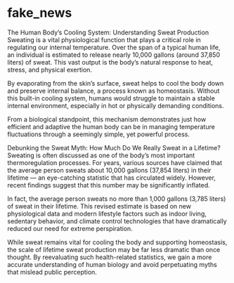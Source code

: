 
# fake_news

The Human Body’s Cooling System: Understanding Sweat Production
Sweating is a vital physiological function that plays a critical role in regulating our internal temperature. Over the span of a typical human life, an individual is estimated to release nearly 10,000 gallons (around 37,850 liters) of sweat. This vast output is the body’s natural response to heat, stress, and physical exertion.

By evaporating from the skin’s surface, sweat helps to cool the body down and preserve internal balance, a process known as homeostasis. Without this built-in cooling system, humans would struggle to maintain a stable internal environment, especially in hot or physically demanding conditions.

From a biological standpoint, this mechanism demonstrates just how efficient and adaptive the human body can be in managing temperature fluctuations through a seemingly simple, yet powerful process.


Debunking the Sweat Myth: How Much Do We Really Sweat in a Lifetime?
Sweating is often discussed as one of the body’s most important thermoregulation processes. For years, various sources have claimed that the average person sweats about 10,000 gallons (37,854 liters) in their lifetime — an eye-catching statistic that has circulated widely. However, recent findings suggest that this number may be significantly inflated.

In fact, the average person sweats no more than 1,000 gallons (3,785 liters) of sweat in their lifetime. This revised estimate is based on new physiological data and modern lifestyle factors such as indoor living, sedentary behavior, and climate control technologies that have dramatically reduced our need for extreme perspiration.

While sweat remains vital for cooling the body and supporting homeostasis, the scale of lifetime sweat production may be far less dramatic than once thought. By reevaluating such health-related statistics, we gain a more accurate understanding of human biology and avoid perpetuating myths that mislead public perception.
